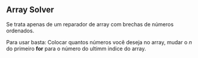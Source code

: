 ## Array Solver ##

Se trata apenas de um reparador de array com brechas de números ordenados.

Para usar basta: Colocar quantos números você deseja no array, mudar o *n* do primeiro **for** para o número do ultimm indice do array.
